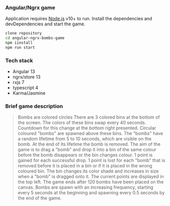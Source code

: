 ### Angular/Ngrx game

Application requires [Node.js](https://nodejs.org/) v10+ to run.
Install the dependencies and devDependencies and start the game.

```sh
clone repository
cd angular-ngrx-bombs-game
npm iinstall
npm run start
```

### Tech stack

* Angular 13
* ngrx/store 13
* rxjs 7
* typescript 4
* Karma/Jasmine

### Brief game description

> Bombs are colored circles
There are 3 colored bins at the bottom of the screen.
The colors of these bins swap every 40 seconds.
Countdown for this change at the bottom right presented.
Circular coloured "bombs" are spawned above these bins.
The "bombs" have a random lifetime from 5 to 10
seconds, which are visible on the bomb.
At the end of its lifetime the bomb is removed.
The aim of the game is to drag a "bomb" and drop it into a
bin of the same colour before the bomb disappears or the
bin changes colour. 1 point is gained for each successful
drop. 1 point is lost for each "bomb" that is removed before
it is placed in a bin or if it is placed in the wrong coloured
bin.
The bin changes its color shade and increases in size
when a "bomb" is dragged onto it.
The current points are displayed in the top left.
The game ends after 120 bombs have been placed on the canvas.
Bombs are spawn with an increasing frequency, starting
every 5 seconds at the beginning and spawning every 0.5
seconds by the end of the game.
